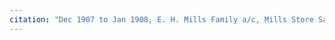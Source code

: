 ```yaml
---
citation: "Dec 1907 to Jan 1908, E. H. Mills Family a/c, Mills Store Sales Journal No. 41, digital photograph of book owned by Brooktondale collector."
---
```

